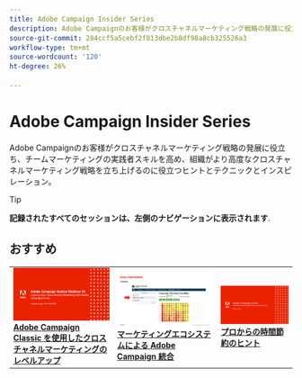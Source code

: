 ```yaml
---
title: Adobe Campaign Insider Series
description: Adobe Campaignのお客様がクロスチャネルマーケティング戦略の発展に役立ち、チームマーケティングの実践者スキルを高め、組織がより高度なクロスチャネルマーケティング戦略を立ち上げるのに役立つヒントとテクニックとインスピレーション。
source-git-commit: 284ccf5a5cebf2f813dbe2b8df98a8cb325526a3
workflow-type: tm+mt
source-wordcount: '120'
ht-degree: 26%

---
```


# Adobe Campaign Insider Series

Adobe Campaignのお客様がクロスチャネルマーケティング戦略の発展に役立ち、チームマーケティングの実践者スキルを高め、組織がより高度なクロスチャネルマーケティング戦略を立ち上げるのに役立つヒントとテクニックとインスピレーション。

>[!TIP]
>
>**記録されたすべてのセッションは、左側のナビゲーションに表示されます**.

## おすすめ

<table>
  <tr>
   <td>
      <a href="2022/cross-channel.md">
      <img alt="Adobe Campaign Classic を使用したクロスチャネルマーケティングのレベルアップ" src="assets/cross-channel.png"/>
      </a>
      <div>
         <a href="./2022/cross-channel.md"><strong>Adobe Campaign Classic を使用したクロスチャネルマーケティングのレベルアップ</strong></a>
         <br/>
      </div>
   </td>
   <td>
      <a href="2022/integrations.md">
      <img alt="マーケティングエコシステムによる Adobe Campaign 統合" src="assets/integrations.png"/>
      </a>
      <div>
         <a href="./2022/integrations.md"><strong>マーケティングエコシステムによる Adobe Campaign 統合</strong></a>
         <br/>
      </div>
   </td>
   <td>
      <a href="2022/tips.md">
      <img alt="プロからの時間節約のヒント" src="./assets/tips.png"/>
      </a>
      <div>
         <a href="2022/tips.md"><strong>プロからの時間節約のヒント</strong></a>
         <br/>
      </div>
   </td>
</table>